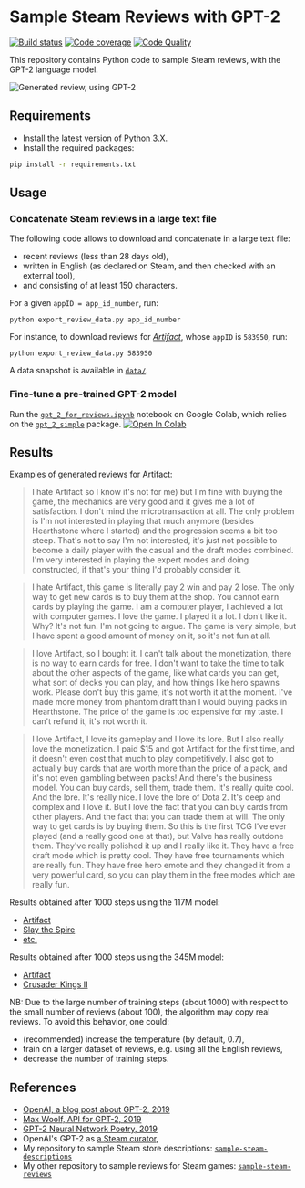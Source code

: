 # Sample Steam Reviews with GPT-2

[![Build status][build-image]][build]
[![Code coverage][codecov-image]][codecov]
[![Code Quality][codacy-image]][codacy]

This repository contains Python code to sample Steam reviews, with the GPT-2 language model.

![Generated review, using GPT-2](https://github.com/woctezuma/sample-steam-reviews-with-gpt-2/wiki/img/cover.png)

## Requirements

-   Install the latest version of [Python 3.X](https://www.python.org/downloads/).
-   Install the required packages:

```bash
pip install -r requirements.txt
```

## Usage

### Concatenate Steam reviews in a large text file

The following code allows to download and concatenate in a large text file:
-   recent reviews (less than 28 days old),
-   written in English (as declared on Steam, and then checked with an external tool),
-   and consisting of at least 150 characters.

For a given `appID = app_id_number`, run:

```
python export_review_data.py app_id_number
```

For instance, to download reviews for [*Artifact*](https://store.steampowered.com/app/583950/Artifact/), whose `appID` is `583950`, run:

```
python export_review_data.py 583950
```

A data snapshot is available in [`data/`](data/).

### Fine-tune a pre-trained GPT-2 model

Run the [`gpt_2_for_reviews.ipynb`][gpt_2_for_reviews] notebook on Google Colab, which relies on the [`gpt_2_simple`](https://github.com/minimaxir/gpt-2-simple) package.
[![Open In Colab][colab-badge]][gpt_2_for_reviews]

## Results

Examples of generated reviews for Artifact:

> I hate Artifact so I know it's not for me) but I'm fine with buying the game, the mechanics are very good and it gives me a lot of satisfaction. I don't mind the microtransaction at all. The only problem is I'm not interested in playing that much anymore (besides Hearthstone where I started) and the progression seems a bit too steep. That's not to say I'm not interested, it's just not possible to become a daily player with the casual and the draft modes combined. I'm very interested in playing the expert modes and doing constructed, if that's your thing I'd probably consider it.

> I hate Artifact, this game is literally pay 2 win and pay 2 lose. The only way to get new cards is to buy them at the shop. You cannot earn cards by playing the game. I am a computer player, I achieved a lot with computer games. I love the game. I played it a lot. I don't like it. Why? It's not fun. I'm not going to argue. The game is very simple, but I have spent a good amount of money on it, so it's not fun at all.

> I love Artifact, so I bought it. I can't talk about the monetization, there is no way to earn cards for free. I don't want to take the time to talk about the other aspects of the game, like what cards you can get, what sort of decks you can play, and how things like hero spawns work. Please don't buy this game, it's not worth it at the moment. I've made more money from phantom draft than I would buying packs in Hearthstone. The price of the game is too expensive for my taste. I can't refund it, it's not worth it.

> I love Artifact, I love its gameplay and I love its lore. But I also really love the monetization. I paid $15 and got Artifact for the first time, and it doesn't even cost that much to play competitively. I also got to actually buy cards that are worth more than the price of a pack, and it's not even gambling between packs! And there's the business model. You can buy cards, sell them, trade them. It's really quite cool. And the lore. It's really nice. I love the lore of Dota 2. It's deep and complex and I love it. But I love the fact that you can buy cards from other players. And the fact that you can trade them at will. The only way to get cards is by buying them. So this is the first TCG I've ever played (and a really good one at that), but Valve has really outdone them. They've really polished it up and I really like it. They have a free draft mode which is pretty cool. They have free tournaments which are really fun. They have free hero emote and they changed it from a very powerful card, so you can play them in the free modes which are really fun. 

Results obtained after 1000 steps using the 117M model:

-   [Artifact](https://github.com/woctezuma/sample-steam-reviews-with-gpt-2/wiki/Artifact)
-   [Slay the Spire](https://github.com/woctezuma/sample-steam-reviews-with-gpt-2/wiki/Slay_the_Spire)
-   [etc.](https://github.com/woctezuma/sample-steam-reviews-with-gpt-2/wiki/)

Results obtained after 1000 steps using the 345M model:

-   [Artifact](https://github.com/woctezuma/sample-steam-reviews-with-gpt-2/wiki/Artifact_345M)
-   [Crusader Kings II](https://github.com/woctezuma/sample-steam-reviews-with-gpt-2/wiki/Crusader_Kings_II_345M)

NB: Due to the large number of training steps (about 1000) with respect to the small number of reviews (about 100), the algorithm may copy real reviews.
To avoid this behavior, one could:
-   (recommended) increase the temperature (by default, 0.7),
-   train on a larger dataset of reviews, e.g. using all the English reviews,
-   decrease the number of training steps.

## References


-   [OpenAI, a blog post about GPT-2, 2019](https://openai.com/blog/better-language-models/)
-   [Max Woolf, API for GPT-2, 2019](https://github.com/minimaxir/gpt-2-simple)
-   [GPT-2 Neural Network Poetry, 2019](https://www.gwern.net/GPT-2)
-   OpenAI's GPT-2 as [a Steam curator](https://store.steampowered.com/curator/34944761-OpenAI%2527s-GPT-2/),
-   My repository to sample Steam store descriptions: [`sample-steam-descriptions`](https://github.com/woctezuma/sample-steam-descriptions)
-   My other repository to sample reviews for Steam games: [`sample-steam-reviews`](https://github.com/woctezuma/sample-steam-reviews)

[build]: <https://travis-ci.org/woctezuma/sample-steam-reviews-with-gpt-2>
[build-image]: <https://travis-ci.org/woctezuma/sample-steam-reviews-with-gpt-2.svg?branch=master>

[pyup]: <https://pyup.io/repos/github/woctezuma/sample-steam-reviews-with-gpt-2/>
[dependency-image]: <https://pyup.io/repos/github/woctezuma/sample-steam-reviews-with-gpt-2/shield.svg>
[python3-image]: <https://pyup.io/repos/github/woctezuma/sample-steam-reviews-with-gpt-2/python-3-shield.svg>

[codecov]: <https://codecov.io/gh/woctezuma/sample-steam-reviews-with-gpt-2>
[codecov-image]: <https://codecov.io/gh/woctezuma/sample-steam-reviews-with-gpt-2/branch/master/graph/badge.svg>

[codacy]: <https://www.codacy.com/app/woctezuma/sample-steam-reviews-with-gpt-2>
[codacy-image]: <https://api.codacy.com/project/badge/Grade/8c6fdc640e014bab91e5c87d5386b523>

[gpt_2_for_reviews]: <https://colab.research.google.com/github/woctezuma/sample-steam-reviews-with-gpt-2/blob/master/gpt_2_for_reviews.ipynb>

[colab-badge]: <https://colab.research.google.com/assets/colab-badge.svg>
